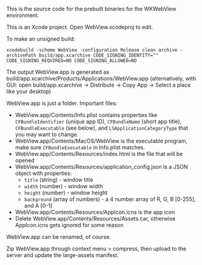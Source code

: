 This is the source code for the prebuilt binaries for the WKWebView environment.

This is an Xcode project. Open WebView.xcodeproj to edit.

To make an unsigned build:

```
xcodebuild -scheme WebView -configuration Release clean archive -archivePath build/app.xcarchive CODE_SIGNING_IDENTITY="" CODE_SIGNING_REQUIRED=NO CODE_SIGNING_ALLOWED=NO
```

The output WebView.app is generated as build/app.xcarchive/Products/Applications/WebView.app (alternatively, with GUI: open build/app.xcarchive -> Distribute -> Copy App -> Select a place like your desktop)

WebView.app is just a folder. Important files:

 - WebView.app/Contents/Info.plist contains properties like `CFBundleIdentifier` (unique app ID), `CFBundleName` (short app title), `CFBundleExecutable` (see below), and `LSApplicationCategoryType` that you may want to change.
 - WebView.app/Contents/MacOS/WebView is the executable program, make sure `CFBundleExecutable` in Info.plist matches.
 - WebView.app/Contents/Resources/index.html is the file that will be opened
 - WebView.app/Contents/Resources/application_config.json is a JSON object with properties:
   - `title` (string) - window title
   - `width` (number) - window width
   - `height` (number) - window height
   - `background` (array of numbers) - a 4 number array of R, G, B [0-255], and A [0-1]
 - WebView.app/Contents/Resources/AppIcon.icns is the app icon
  - Delete WebView.app/Contents/Resources/Assets.car, otherwise AppIcon.icns gets ignored for some reason

WebView.app can be renamed, of course.

Zip WebView.app through context menu > compress, then upload to the server and update the large-assets manifest.

